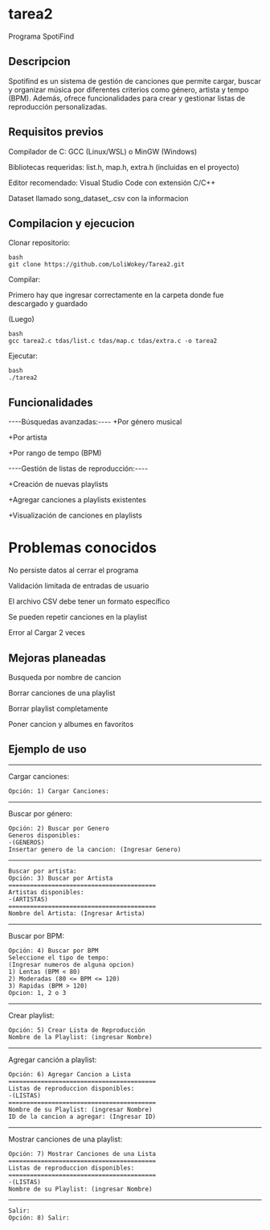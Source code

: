 # tarea2
Programa SpotiFind

## Descripcion
Spotifind es un sistema de gestión de canciones que permite cargar, buscar y organizar música por diferentes criterios como género, artista y tempo (BPM). Además, ofrece funcionalidades para crear y gestionar listas de reproducción personalizadas.

## Requisitos previos
Compilador de C: GCC (Linux/WSL) o MinGW (Windows)

Bibliotecas requeridas: list.h, map.h, extra.h (incluidas en el proyecto)

Editor recomendado: Visual Studio Code con extensión C/C++

Dataset llamado song_dataset_.csv con la informacion

## Compilacion y ejecucion 

Clonar repositorio:
```
bash
git clone https://github.com/LoliWokey/Tarea2.git
```
Compilar:

Primero hay que ingresar correctamente en la carpeta donde fue descargado y guardado

(Luego)
```
bash
gcc tarea2.c tdas/list.c tdas/map.c tdas/extra.c -o tarea2
```
Ejecutar:
```
bash
./tarea2
```
## Funcionalidades
----Búsquedas avanzadas:----
+Por género musical

+Por artista

+Por rango de tempo (BPM)

----Gestión de listas de reproducción:----

+Creación de nuevas playlists

+Agregar canciones a playlists existentes

+Visualización de canciones en playlists

# Problemas conocidos
No persiste datos al cerrar el programa

Validación limitada de entradas de usuario

El archivo CSV debe tener un formato específico

Se pueden repetir canciones en la playlist

Error al Cargar 2 veces

## Mejoras planeadas
Busqueda por nombre de cancion

Borrar canciones de una playlist

Borrar playlist completamente 

Poner cancion y albumes en favoritos

## Ejemplo de uso
-------------------------------------------------------------------------
Cargar canciones:
```
Opción: 1) Cargar Canciones:
```
-------------------------------------------------------------------------
Buscar por género:
```
Opción: 2) Buscar por Genero
Generos disponibles:
-(GENEROS)
Insertar genero de la cancion: (Ingresar Genero)
```
-------------------------------------------------------------------------
```
Buscar por artista:
Opción: 3) Buscar por Artista
=========================================
Artistas disponibles:
-(ARTISTAS)
=========================================
Nombre del Artista: (Ingresar Artista)
```
-------------------------------------------------------------------------
Buscar por BPM:
```
Opción: 4) Buscar por BPM
Seleccione el tipo de tempo:
(Ingresar numeros de alguna opcion)
1) Lentas (BPM < 80)
2) Moderadas (80 <= BPM <= 120)
3) Rapidas (BPM > 120)
Opcion: 1, 2 o 3
```
-------------------------------------------------------------------------

Crear playlist:
```
Opción: 5) Crear Lista de Reproducción
Nombre de la Playlist: (ingresar Nombre)
```
-------------------------------------------------------------------------
Agregar canción a playlist:
```
Opción: 6) Agregar Cancion a Lista
=========================================
Listas de reproduccion disponibles:
-(LISTAS)
=========================================
Nombre de su Playlist: (ingresar Nombre)
ID de la cancion a agregar: (Ingresar ID)
```
------------------------------------------------------------------------
Mostrar canciones de una playlist:
```
Opción: 7) Mostrar Canciones de una Lista  
=========================================
Listas de reproduccion disponibles:
=========================================
-(LISTAS)
Nombre de su Playlist: (ingresar Nombre)
```
-------------------------------------------------------------------------
```
Salir:
Opción: 8) Salir:
```
